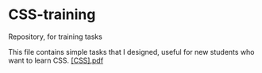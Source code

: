 # CSS-training
Repository, for training tasks

This file contains simple tasks that I designed, useful for new students who want to learn CSS.
[[CSS].pdf](https://github.com/tasnim-mohammd/CSS-training/files/12378822/CSS.pdf)
